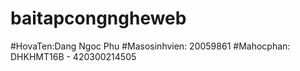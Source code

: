 # baitapcongngheweb
#HovaTen:Dang Ngoc Phu
#Masosinhvien: 20059861
#Mahocphan: DHKHMT16B - 420300214505
